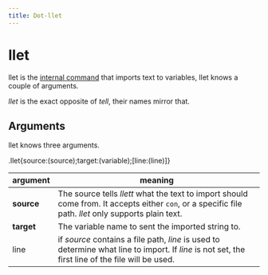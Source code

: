 ```yaml
---
title: Dot-llet
---
```




# llet

llet is the [internal command](https://asccisl-org.github.io/docs/Commands/dot/) that imports text to variables, llet knows a couple of arguments.

*llet* is the exact opposite of *tell*, their names mirror that.



## Arguments

llet knows three arguments.

.llet{source:(source);target:(variable);[line:(line)]}

| argument   | meaning                                                      |
| ---------- | ------------------------------------------------------------ |
| **source** | The source tells _llett_ what the text to import should come from. It accepts either `con`, or a specific file path. *llet* only supports plain text. |
| **target** | The variable name to sent the imported string to.            |
| line       | if _source_ contains a file path, _line_ is used to determine what line to import. If _line_ is not set, the first line of the file will be used. |


